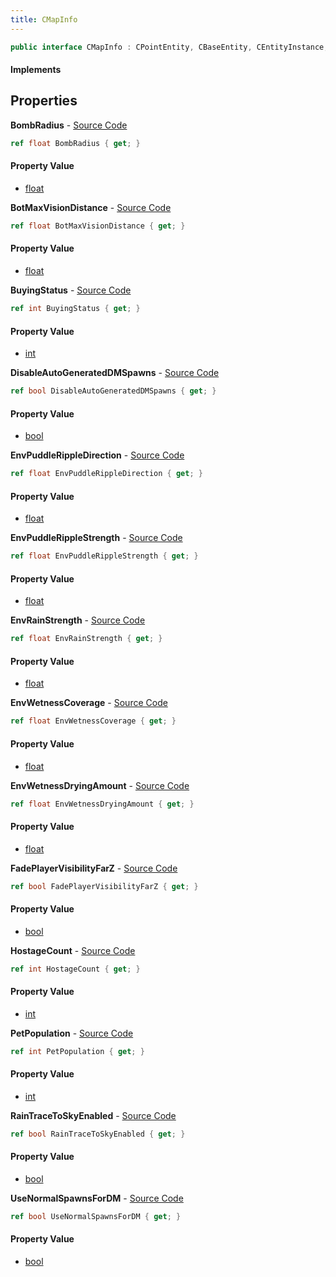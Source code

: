 ```yaml
---
title: CMapInfo
---
```


```csharp
public interface CMapInfo : CPointEntity, CBaseEntity, CEntityInstance, ISchemaClass<CEntityInstance>, ISchemaClass<CBaseEntity>, ISchemaClass<CPointEntity>, ISchemaClass<CMapInfo>, ISchemaField, ISchemaClass, INativeHandle
```

#### Implements

## Properties

**BombRadius** - [Source Code](https://github.com/swiftly-solution/swiftlys2/blob/main/managed/src/SwiftlyS2.Generated/Schemas/Interfaces/CMapInfo.cs#L18)

```csharp
ref float BombRadius { get; }
```

#### Property Value

- [float](https://learn.microsoft.com/dotnet/api/system.single)

**BotMaxVisionDistance** - [Source Code](https://github.com/swiftly-solution/swiftlys2/blob/main/managed/src/SwiftlyS2.Generated/Schemas/Interfaces/CMapInfo.cs#L26)

```csharp
ref float BotMaxVisionDistance { get; }
```

#### Property Value

- [float](https://learn.microsoft.com/dotnet/api/system.single)

**BuyingStatus** - [Source Code](https://github.com/swiftly-solution/swiftlys2/blob/main/managed/src/SwiftlyS2.Generated/Schemas/Interfaces/CMapInfo.cs#L16)

```csharp
ref int BuyingStatus { get; }
```

#### Property Value

- [int](https://learn.microsoft.com/dotnet/api/system.int32)

**DisableAutoGeneratedDMSpawns** - [Source Code](https://github.com/swiftly-solution/swiftlys2/blob/main/managed/src/SwiftlyS2.Generated/Schemas/Interfaces/CMapInfo.cs#L24)

```csharp
ref bool DisableAutoGeneratedDMSpawns { get; }
```

#### Property Value

- [bool](https://learn.microsoft.com/dotnet/api/system.boolean)

**EnvPuddleRippleDirection** - [Source Code](https://github.com/swiftly-solution/swiftlys2/blob/main/managed/src/SwiftlyS2.Generated/Schemas/Interfaces/CMapInfo.cs#L38)

```csharp
ref float EnvPuddleRippleDirection { get; }
```

#### Property Value

- [float](https://learn.microsoft.com/dotnet/api/system.single)

**EnvPuddleRippleStrength** - [Source Code](https://github.com/swiftly-solution/swiftlys2/blob/main/managed/src/SwiftlyS2.Generated/Schemas/Interfaces/CMapInfo.cs#L36)

```csharp
ref float EnvPuddleRippleStrength { get; }
```

#### Property Value

- [float](https://learn.microsoft.com/dotnet/api/system.single)

**EnvRainStrength** - [Source Code](https://github.com/swiftly-solution/swiftlys2/blob/main/managed/src/SwiftlyS2.Generated/Schemas/Interfaces/CMapInfo.cs#L34)

```csharp
ref float EnvRainStrength { get; }
```

#### Property Value

- [float](https://learn.microsoft.com/dotnet/api/system.single)

**EnvWetnessCoverage** - [Source Code](https://github.com/swiftly-solution/swiftlys2/blob/main/managed/src/SwiftlyS2.Generated/Schemas/Interfaces/CMapInfo.cs#L40)

```csharp
ref float EnvWetnessCoverage { get; }
```

#### Property Value

- [float](https://learn.microsoft.com/dotnet/api/system.single)

**EnvWetnessDryingAmount** - [Source Code](https://github.com/swiftly-solution/swiftlys2/blob/main/managed/src/SwiftlyS2.Generated/Schemas/Interfaces/CMapInfo.cs#L42)

```csharp
ref float EnvWetnessDryingAmount { get; }
```

#### Property Value

- [float](https://learn.microsoft.com/dotnet/api/system.single)

**FadePlayerVisibilityFarZ** - [Source Code](https://github.com/swiftly-solution/swiftlys2/blob/main/managed/src/SwiftlyS2.Generated/Schemas/Interfaces/CMapInfo.cs#L30)

```csharp
ref bool FadePlayerVisibilityFarZ { get; }
```

#### Property Value

- [bool](https://learn.microsoft.com/dotnet/api/system.boolean)

**HostageCount** - [Source Code](https://github.com/swiftly-solution/swiftlys2/blob/main/managed/src/SwiftlyS2.Generated/Schemas/Interfaces/CMapInfo.cs#L28)

```csharp
ref int HostageCount { get; }
```

#### Property Value

- [int](https://learn.microsoft.com/dotnet/api/system.int32)

**PetPopulation** - [Source Code](https://github.com/swiftly-solution/swiftlys2/blob/main/managed/src/SwiftlyS2.Generated/Schemas/Interfaces/CMapInfo.cs#L20)

```csharp
ref int PetPopulation { get; }
```

#### Property Value

- [int](https://learn.microsoft.com/dotnet/api/system.int32)

**RainTraceToSkyEnabled** - [Source Code](https://github.com/swiftly-solution/swiftlys2/blob/main/managed/src/SwiftlyS2.Generated/Schemas/Interfaces/CMapInfo.cs#L32)

```csharp
ref bool RainTraceToSkyEnabled { get; }
```

#### Property Value

- [bool](https://learn.microsoft.com/dotnet/api/system.boolean)

**UseNormalSpawnsForDM** - [Source Code](https://github.com/swiftly-solution/swiftlys2/blob/main/managed/src/SwiftlyS2.Generated/Schemas/Interfaces/CMapInfo.cs#L22)

```csharp
ref bool UseNormalSpawnsForDM { get; }
```

#### Property Value

- [bool](https://learn.microsoft.com/dotnet/api/system.boolean)

